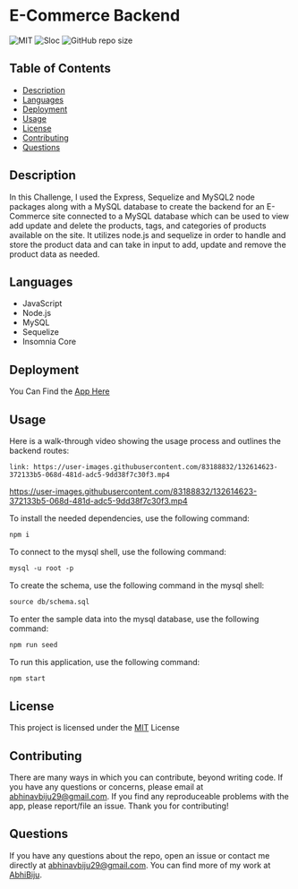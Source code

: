 # E-Commerce Backend

![MIT](https://img.shields.io/badge/License-MIT-blue.svg) ![Sloc](https://img.shields.io/tokei/lines/github/AbhiBiju/ecommerce-backend) ![GitHub repo size](https://img.shields.io/github/repo-size/AbhiBiju/ecommerce-backend)

## Table of Contents

- [Description](#description)
- [Languages](#languages)
- [Deployment](#deployment)
- [Usage](#usage)
- [License](#license)
- [Contributing](#contributing)
- [Questions](#questions)

## Description

In this Challenge, I used the Express, Sequelize and MySQL2 node packages along with a MySQL database to create the backend for an E-Commerce site connected to a MySQL database which can be used to view add update and delete the products, tags, and categories of products available on the site. It utilizes node.js and sequelize in order to handle and store the product data and can take in input to add, update and remove the product data as needed.

## Languages

- JavaScript
- Node.js
- MySQL
- Sequelize
- Insomnia Core

## Deployment

You Can Find the [App Here](https://github.com/AbhiBiju/ecommerce-backend)

## Usage

Here is a walk-through video showing the usage process and outlines the backend routes:

`link: https://user-images.githubusercontent.com/83188832/132614623-372133b5-068d-481d-adc5-9dd38f7c30f3.mp4`

<https://user-images.githubusercontent.com/83188832/132614623-372133b5-068d-481d-adc5-9dd38f7c30f3.mp4>

To install the needed dependencies, use the following command:

```md
npm i
```

To connect to the mysql shell, use the following command:

```md
mysql -u root -p
```

To create the schema, use the following command in the mysql shell:

```md
source db/schema.sql
```

To enter the sample data into the mysql database, use the following command:

```md
npm run seed
```

To run this application, use the following command:

```md
npm start
```

## License

This project is licensed under the [MIT](https://opensource.org/licenses/MIT) License

## Contributing

There are many ways in which you can contribute, beyond writing code. If you have any questions or concerns, please email at abhinavbiju29@gmail.com. If you find any reproduceable problems with the app, please report/file an issue. Thank you for contributing!

## Questions

If you have any questions about the repo, open an issue or contact me directly at abhinavbiju29@gmail.com. You can find more of my work at [AbhiBiju](https://github.com/AbhiBiju).
